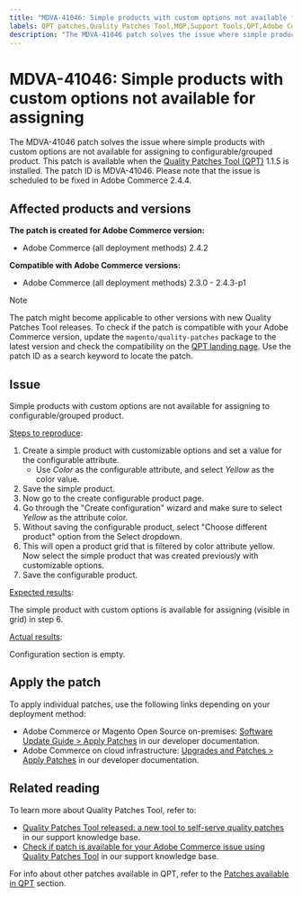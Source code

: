 ```yaml
---
title: "MDVA-41046: Simple products with custom options not available for assigning"
labels: QPT patches,Quality Patches Tool,MQP,Support Tools,QPT,Adobe Commerce,Magento,cloud infrastructure,on-premises,configurable,simple products,custom options,1.1.5,2.3.0,2.3.1,2.3.2,2.3.3,2.3.2-p2,2.3.4,2.3.3-p1,2.3.5,2.3.4-p2,2.3.5-p1,2.3.5-p2,2.3.6,2.3.6-p1,2.3.7,2.3.7-p1,2.3.7p2,2.4.0,2.4.0-p1,2.4.1,2.4.1-p1,2.4.2,2.4.2-p1,2.4.2-p2,2.4.3,2.4.3-p1
description: "The MDVA-41046 patch solves the issue where simple products with custom options are not available for assigning to configurable/grouped product. This patch is available when the [Quality Patches Tool (QPT)](https://support.magento.com/hc/en-us/articles/360047139492) 1.1.5 is installed. The patch ID is MDVA-41046. Please note that the issue is scheduled to be fixed in Adobe Commerce 2.4.4."
---
```


# MDVA-41046: Simple products with custom options not available for assigning

The MDVA-41046 patch solves the issue where simple products with custom options are not available for assigning to configurable/grouped product. This patch is available when the [Quality Patches Tool (QPT)](https://support.magento.com/hc/en-us/articles/360047139492) 1.1.5 is installed. The patch ID is MDVA-41046. Please note that the issue is scheduled to be fixed in Adobe Commerce 2.4.4.

## Affected products and versions

**The patch is created for Adobe Commerce version:**

* Adobe Commerce (all deployment methods) 2.4.2

**Compatible with Adobe Commerce versions:**

* Adobe Commerce (all deployment methods) 2.3.0 - 2.4.3-p1

>[!NOTE]
>
>The patch might become applicable to other versions with new Quality Patches Tool releases. To check if the patch is compatible with your Adobe Commerce version, update the `magento/quality-patches` package to the latest version and check the compatibility on the [QPT landing page](https://devdocs.magento.com/quality-patches/tool.html#patch-grid). Use the patch ID as a search keyword to locate the patch.

## Issue

Simple products with custom options are not available for assigning to configurable/grouped product.

<u>Steps to reproduce</u>:

1. Create a simple product with customizable options and set a value for the configurable attribute.
    * Use *Color* as the configurable attribute, and select *Yellow* as the color value.
1. Save the simple product.
1. Now go to the create configurable product page.
1. Go through the "Create configuration" wizard and make sure to select *Yellow* as the attribute color.
1. Without saving the configurable product, select  "Choose different product" option from the Select dropdown.
1. This will open a product grid that is filtered by color attribute yellow. Now select the simple product that was created previously with customizable options.
1. Save the configurable product.

<u>Expected results</u>:

The simple product with custom options is available for assigning (visible in grid) in step 6.

<u>Actual results</u>:

Configuration section is empty.

## Apply the patch

To apply individual patches, use the following links depending on your deployment method:

* Adobe Commerce or Magento Open Source on-premises: [Software Update Guide > Apply Patches](https://devdocs.magento.com/guides/v2.4/comp-mgr/patching/mqp.html) in our developer documentation.
* Adobe Commerce on cloud infrastructure: [Upgrades and Patches > Apply Patches](https://devdocs.magento.com/cloud/project/project-patch.html) in our developer documentation.

## Related reading

To learn more about Quality Patches Tool, refer to:

* [Quality Patches Tool released: a new tool to self-serve quality patches](https://support.magento.com/hc/en-us/articles/360047139492) in our support knowledge base.
* [Check if patch is available for your Adobe Commerce issue using Quality Patches Tool](https://support.magento.com/hc/en-us/articles/360047125252) in our support knowledge base.

For info about other patches available in QPT, refer to the [Patches available in QPT](https://support.magento.com/hc/en-us/sections/360010506631-Patches-available-in-MQP-tool-) section.